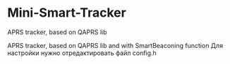 # Mini-Smart-Tracker
APRS tracker, based on QAPRS lib

APRS tracker, based on QAPRS lib and with SmartBeaconing function
Для настройки нужно отредактировать файл config.h
